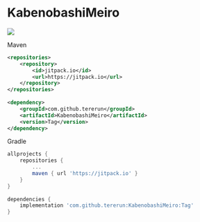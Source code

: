 # KabenobashiMeiro

[![](https://jitpack.io/v/tererun/KabenobashiMeiro.svg)](https://jitpack.io/#tererun/KabenobashiMeiro)

Maven
```xml
<repositories>
	<repository>
		<id>jitpack.io</id>
	    <url>https://jitpack.io</url>
	</repository>
</repositories>
  
<dependency>
    <groupId>com.github.tererun</groupId>
    <artifactId>KabenobashiMeiro</artifactId>
    <version>Tag</version>
</dependency>
```

Gradle
```gradle
allprojects {
	repositories {
		...
		maven { url 'https://jitpack.io' }
	}
}
  
dependencies {
	implementation 'com.github.tererun:KabenobashiMeiro:Tag'
}
```
